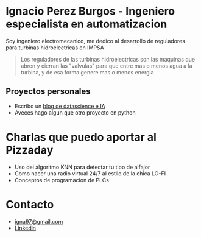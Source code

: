 # Ignacio Perez Burgos - Ingeniero especialista en automatizacion

Soy ingeniero electromecanico, me dedico al desarrollo de reguladores para turbinas hidroelectricas en IMPSA

> Los reguladores de las turbinas hidroelectricas son las maquinas que abren y cierran las "valvulas" para que entre mas o menos agua a la turbina, y de esa forma genere mas o menos energia

## Proyectos personales
* Escribo un [blog de datascience e IA](https://noaidata.blogspot.com/)
* Aveces hago algun que otro proyecto en python 

# Charlas que puedo aportar al Pizzaday

* Uso del algoritmo KNN para detectar tu tipo de alfajor
* Como hacer una radio virtual 24/7 al estilo de la chica LO-FI
* Conceptos de programacion de PLCs

# Contacto
* igna97@gmail.com
* [Linkedin](https://www.linkedin.com/in/ignacio-perez-burgos-ingeniero/)
